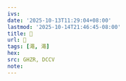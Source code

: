 ```yaml
---
ivs:
date: '2025-10-13T11:29:04+08:00'
lastmod: '2025-10-14T21:46:45-08:00'
title: 󰟿
url: 󰟿
tags: [澠, 澠]
hex: 
src: GHZR, DCCV
note:
---
```

